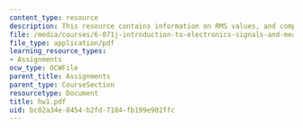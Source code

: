 ```yaml
---
content_type: resource
description: This resource contains information on RMS values, and complex numbers.
file: /media/courses/6-071j-introduction-to-electronics-signals-and-measurement-spring-2006/bc02a34e8454b2fd7184fb199e902ffc_hw1.pdf
file_type: application/pdf
learning_resource_types:
- Assignments
ocw_type: OCWFile
parent_title: Assignments
parent_type: CourseSection
resourcetype: Document
title: hw1.pdf
uid: bc02a34e-8454-b2fd-7184-fb199e902ffc
---
```

